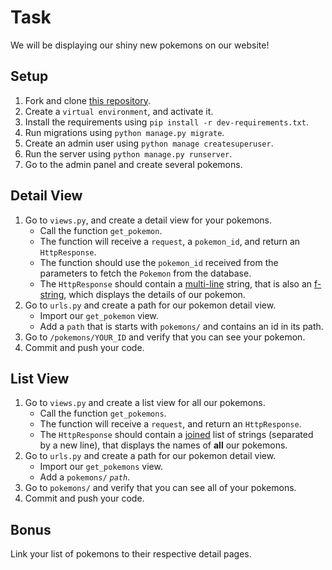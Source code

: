 # Task

We will be displaying our shiny new pokemons on our website!

## Setup

1. Fork and clone [this repository](https://github.com/JoinCODED/TASK-Django-M4-Views-and-URLs).
2. Create a `virtual environment`, and activate it.
3. Install the requirements using `pip install -r dev-requirements.txt`.
4. Run migrations using `python manage.py migrate`.
5. Create an admin user using `python manage createsuperuser`.
6. Run the server using `python manage.py runserver`.
7. Go to the admin panel and create several pokemons.

## Detail View

1. Go to `views.py`, and create a detail view for your pokemons.
   - Call the function `get_pokemon`.
   - The function will receive a `request`, a `pokemon_id`, and return an `HttpResponse`.
   - The function should use the `pokemon_id` received from the parameters to fetch the `Pokemon` from the database.
   - The `HttpResponse` should contain a [multi-line](https://www.programiz.com/python-programming/examples/multiline-string) string, that is also an [f-string](https://realpython.com/python-f-strings/#f-strings-a-new-and-improved-way-to-format-strings-in-python), which displays the details of our pokemon.
2. Go to `urls.py` and create a path for our pokemon detail view.
   - Import our `get_pokemon` view.
   - Add a `path` that is starts with `pokemons/` and contains an id in its path.
3. Go to `/pokemons/YOUR_ID` and verify that you can see your pokemon.
4. Commit and push your code.

## List View

1. Go to `views.py` and create a list view for all our pokemons.
   - Call the function `get_pokemons`.
   - The function will receive a `request`, and return an `HttpResponse`.
   - The `HttpResponse` should contain a [joined](https://www.programiz.com/python-programming/methods/string/join) list of strings (separated by a new line), that displays the names of **all** our pokemons.
2. Go to `urls.py` and create a path for our pokemon detail view.
   - Import our `get_pokemons` view.
   - Add a `pokemons/` _`path`_.
3. Go to `pokemons/` and verify that you can see all of your pokemons.
4. Commit and push your code.

## Bonus

Link your list of pokemons to their respective detail pages.
